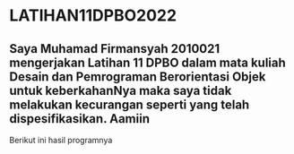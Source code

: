 # LATIHAN11DPBO2022

## Saya Muhamad Firmansyah 2010021 mengerjakan Latihan 11 DPBO dalam mata kuliah Desain dan Pemrograman Berorientasi Objek untuk keberkahanNya maka saya tidak melakukan kecurangan seperti yang telah dispesifikasikan. Aamiin

Berikut ini hasil programnya

